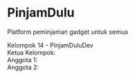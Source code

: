 # PinjamDulu
Platform peminjaman gadget untuk semua

Kelompok 14 - PinjamDuluDev\
Ketua Kelompok:\
Anggota 1:\
Anggota 2:
